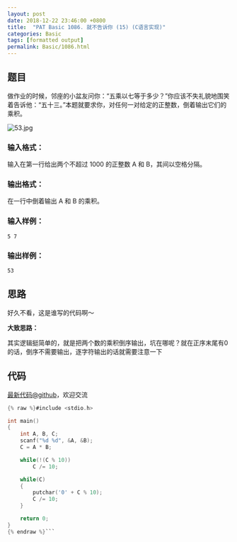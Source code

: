 ```yaml
---
layout: post
date: 2018-12-22 23:46:00 +0800
title:  "PAT Basic 1086. 就不告诉你 (15) (C语言实现)"
categories: Basic
tags: [formatted output]
permalink: Basic/1086.html
---
```


## 题目

做作业的时候，邻座的小盆友问你：“五乘以七等于多少？”你应该不失礼貌地围笑着告诉他：“五十三。”本题就要求你，对任何一对给定的正整数，倒着输出它们的乘积。

![53.jpg](https://images.ptausercontent.com/0c3a4497-27c3-45ea-9c8e-5a1ab2df48af.jpg)

### 输入格式：

输入在第一行给出两个不超过 1000 的正整数 A 和 B，其间以空格分隔。

### 输出格式：

在一行中倒着输出 A 和 B 的乘积。

### 输入样例：

    
    
    5 7
    

### 输出样例：

    
    
    53
    



## 思路


好久不看，这是谁写的代码啊～

**大致思路：**

其实逻辑挺简单的，就是把两个数的乘积倒序输出，坑在哪呢？就在正序末尾有0的话，倒序不需要输出，逐字符输出的话就需要注意一下

## 代码

[最新代码@github](https://github.com/OliverLew/PAT/blob/master/PATBasic/1086.c)，欢迎交流
```c
{% raw %}#include <stdio.h>

int main()
{
    int A, B, C;
    scanf("%d %d", &A, &B);
    C = A * B;

    while(!(C % 10))
        C /= 10;

    while(C)
    {
        putchar('0' + C % 10);
        C /= 10;
    }

    return 0;
}
{% endraw %}```
